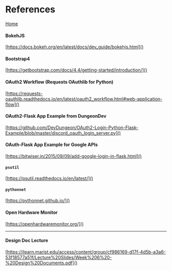 # References
[Home](../)

#### BokehJS
[https://docs.bokeh.org/en/latest/docs/dev_guide/bokehjs.html]()

#### Bootstrap4
[https://getbootstrap.com/docs/4.4/getting-started/introduction/]()

#### OAuth2 Workflow (Requests OAuthlib for Python)
[https://requests-oauthlib.readthedocs.io/en/latest/oauth2_workflow.html#web-application-flow]()

#### OAuth2-Flask App Example from DungeonDev
[https://github.com/DevDungeon/OAuth2-Login-Python-Flask-Example/blob/master/discord_oauth_login_server.py]()

#### OAuth-Flask App Example for Google APIs
[https://bitwiser.in/2015/09/09/add-google-login-in-flask.html]()

#### `psutil`
[https://psutil.readthedocs.io/en/latest/]()

#### `pythonnet`
[https://pythonnet.github.io/]()

#### Open Hardware Monitor
[https://openhardwaremonitor.org/]()

---

#### Design Doc Lecture
[https://ilearn.marist.edu/access/content/group/cf986169-d17f-4d5b-a3a6-53f18577a51f/Lecture%20Slides/Week%206%20-%20Design%20Documents.pdf]()
